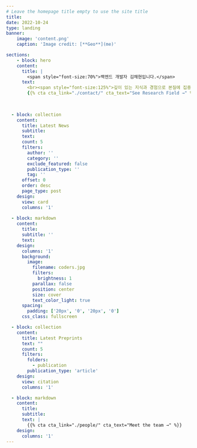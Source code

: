 ```yaml
---
# Leave the homepage title empty to use the site title
title:
date: 2022-10-24
type: landing
banner:
    image: 'content.png'
    caption: 'Image credit: [**Geo**](me)'

sections:
    - block: hero
    content:
      title: |
        <span style="font-size:70%">백엔드 개발자 김채현입니다.</span>
      text: 
        <br><span style="font-size:125%">깊이 있는 지식과 경험으로 본질에 집중하는 개발자입니다.</span> <br><br> 
        {{% cta cta_link="./contact/" cta_text="See Research Field →" %}}
      

  
  - block: collection
    content:
      title: Latest News
      subtitle:
      text:
      count: 5
      filters:
        author: ''
        category: ''
        exclude_featured: false
        publication_type: ''
        tag: ''
      offset: 0
      order: desc
      page_type: post
    design:
      view: card
      columns: '1'
  
  - block: markdown
    content:
      title:
      subtitle: ''
      text:
    design:
      columns: '1'
      background:
        image: 
          filename: coders.jpg
          filters:
            brightness: 1
          parallax: false
          position: center
          size: cover
          text_color_light: true
      spacing:
        padding: ['20px', '0', '20px', '0']
      css_class: fullscreen

  - block: collection
    content:
      title: Latest Preprints
      text: ""
      count: 5
      filters:
        folders:
          - publication
        publication_type: 'article'
    design:
      view: citation
      columns: '1'

  - block: markdown
    content:
      title:
      subtitle:
      text: |
        {{% cta cta_link="./people/" cta_text="Meet the team →" %}}
    design:
      columns: '1'
---
```


